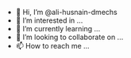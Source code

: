 - 👋 Hi, I’m @ali-husnain-dmechs
- 👀 I’m interested in ...
- 🌱 I’m currently learning ...
- 💞️ I’m looking to collaborate on ...
- 📫 How to reach me ...

<!---
ali-husnain-dmechs/ali-husnain-dmechs is a ✨ special ✨ repository because its `README.md` (this file) appears on your GitHub profile.
You can click the Preview link to take a look at your changes.
--->
